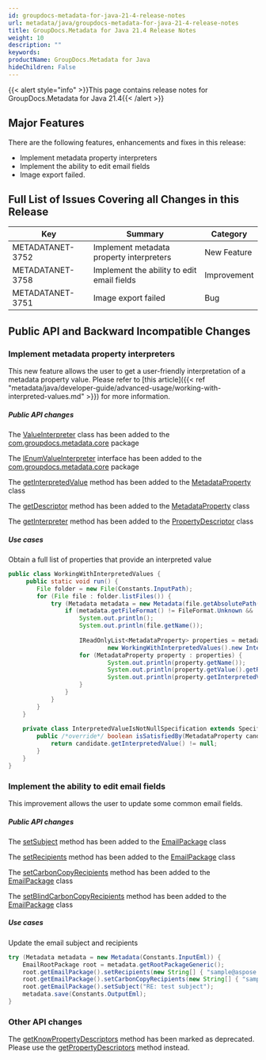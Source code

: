```yaml
---
id: groupdocs-metadata-for-java-21-4-release-notes
url: metadata/java/groupdocs-metadata-for-java-21-4-release-notes
title: GroupDocs.Metadata for Java 21.4 Release Notes
weight: 10
description: ""
keywords: 
productName: GroupDocs.Metadata for Java
hideChildren: False
---
```

{{< alert style="info" >}}This page contains release notes for GroupDocs.Metadata for Java 21.4{{< /alert >}}

## Major Features

  
There are the following features, enhancements and fixes in this release:

*   Implement metadata property interpreters
*   Implement the ability to edit email fields
*	Image export failed.

## Full List of Issues Covering all Changes in this Release

| Key | Summary | Category |
| --- | --- | --- |
| METADATANET-3752 | Implement metadata property interpreters                                                | New Feature         |
| METADATANET-3758 | Implement the ability to edit email fields                                            	 | Improvement         |
| METADATANET-3751 | Image export failed                              	                                   	 | Bug                 |



## Public API and Backward Incompatible Changes

### Implement metadata property interpreters

This new feature allows the user to get a user-friendly interpretation of a metadata property value. Please refer to [this article]({{< ref "metadata/java/developer-guide/advanced-usage/working-with-interpreted-values.md" >}}) for more information.

##### Public API changes

The [ValueInterpreter](https://reference.groupdocs.com/metadata/java/com.groupdocs.metadata.core/ValueInterpreter) class has been added to the [com.groupdocs.metadata.core](https://reference.groupdocs.com/metadata/java/com.groupdocs.metadata.core/package-summary) package

The [IEnumValueInterpreter](https://reference.groupdocs.com/metadata/java/com.groupdocs.metadata.core/IEnumValueInterpreter) interface has been added to the [com.groupdocs.metadata.core](https://reference.groupdocs.com/metadata/java/com.groupdocs.metadata.core/package-summary) package

The [getInterpretedValue](https://reference.groupdocs.com/metadata/java/com.groupdocs.metadata.core/MetadataProperty#getInterpretedValue()) method has been added to the [MetadataProperty](https://reference.groupdocs.com/metadata/java/com.groupdocs.metadata.core/MetadataProperty) class

The [getDescriptor](https://reference.groupdocs.com/metadata/java/com.groupdocs.metadata.core/MetadataProperty#getDescriptor()) method has been added to the [MetadataProperty](https://reference.groupdocs.com/metadata/java/com.groupdocs.metadata.core/MetadataProperty) class

The [getInterpreter](https://reference.groupdocs.com/metadata/java/com.groupdocs.metadata.core/PropertyDescriptor#getInterpreter()) method has been added to the [PropertyDescriptor](https://reference.groupdocs.com/metadata/java/com.groupdocs.metadata.core/PropertyDescriptor) class

##### Use cases 

Obtain a full list of properties that provide an interpreted value

```java
public class WorkingWithInterpretedValues {
     public static void run() {
        File folder = new File(Constants.InputPath);
        for (File file : folder.listFiles()) {
            try (Metadata metadata = new Metadata(file.getAbsolutePath())) {
                if (metadata.getFileFormat() != FileFormat.Unknown && !metadata.getDocumentInfo().isEncrypted()) {
                    System.out.println();
                    System.out.println(file.getName());
                      
                    IReadOnlyList<MetadataProperty> properties = metadata.findProperties(
                            new WorkingWithInterpretedValues().new InterpretedValueIsNotNullSpecification());
                    for (MetadataProperty property : properties) {
                            System.out.println(property.getName());
                            System.out.println(property.getValue().getRawValue());
                            System.out.println(property.getInterpretedValue().getRawValue());
                    }
                }
            }
        }
    }
       
    private class InterpretedValueIsNotNullSpecification extends Specification {
        public /*override*/ boolean isSatisfiedBy(MetadataProperty candidate) {
            return candidate.getInterpretedValue() != null;
        }
    }
}
```

### Implement the ability to edit email fields

This improvement allows the user to update some common email fields.

##### Public API changes

The [setSubject](https://reference.groupdocs.com/metadata/java/com.groupdocs.metadata.core/EmailPackage#setSubject(java.lang.String)) method has been added to the [EmailPackage](https://reference.groupdocs.com/metadata/java/com.groupdocs.metadata.core/EmailPackage) class

The [setRecipients](https://reference.groupdocs.com/metadata/java/com.groupdocs.metadata.core/EmailPackage#setRecipients(java.lang.String[])) method has been added to the [EmailPackage](https://reference.groupdocs.com/metadata/java/com.groupdocs.metadata.core/EmailPackage) class

The [setCarbonCopyRecipients](https://reference.groupdocs.com/metadata/java/com.groupdocs.metadata.core/EmailPackage#setCarbonCopyRecipients(java.lang.String[])) method has been added to the [EmailPackage](https://reference.groupdocs.com/metadata/java/com.groupdocs.metadata.core/EmailPackage) class

The [setBlindCarbonCopyRecipients](https://reference.groupdocs.com/metadata/java/com.groupdocs.metadata.core/EmailPackage#setBlindCarbonCopyRecipients(java.lang.String[])) method has been added to the [EmailPackage](https://reference.groupdocs.com/metadata/java/com.groupdocs.metadata.core/EmailPackage) class

##### Use cases 

Update the email subject and recipients

```java
try (Metadata metadata = new Metadata(Constants.InputEml)) {
    EmailRootPackage root = metadata.getRootPackageGeneric();
    root.getEmailPackage().setRecipients(new String[] { "sample@aspose.com" });
    root.getEmailPackage().setCarbonCopyRecipients(new String[] { "sample@groupdocs.com" });
    root.getEmailPackage().setSubject("RE: test subject");
    metadata.save(Constants.OutputEml);
}
```

### Other API changes

The [getKnowPropertyDescriptors](https://reference.groupdocs.com/metadata/java/com.groupdocs.metadata.core/MetadataPackage#getKnowPropertyDescriptors()) method has been marked as deprecated. Please use the [getPropertyDescriptors](https://reference.groupdocs.com/metadata/java/com.groupdocs.metadata.core/MetadataPackage#getPropertyDescriptors()) method instead.
